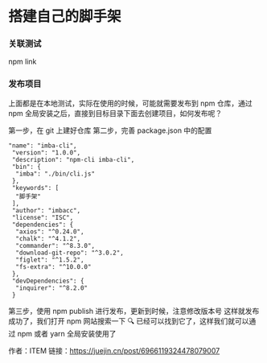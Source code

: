 # 搭建自己的脚手架

### 关联测试

npm link

### 发布项目

上面都是在本地测试，实际在使用的时候，可能就需要发布到 npm 仓库，通过 npm 全局安装之后，直接到目标目录下面去创建项目，如何发布呢？

第一步，在 git 上建好仓库
第二步，完善 package.json 中的配置

```
"name": "imba-cli",
 "version": "1.0.0",
 "description": "npm-cli imba-cli",
 "bin": {
  "imba": "./bin/cli.js"
 },
 "keywords": [
  "脚手架"
 ],
 "author": "imbacc",
 "license": "ISC",
 "dependencies": {
  "axios": "^0.24.0",
  "chalk": "^4.1.2",
  "commander": "^8.3.0",
  "download-git-repo": "^3.0.2",
  "figlet": "^1.5.2",
  "fs-extra": "^10.0.0"
 },
 "devDependencies": {
  "inquirer": "^8.2.0"
 }
```

第三步，使用 npm publish 进行发布，更新到时候，注意修改版本号
这样就发布成功了，我们打开 npm 网站搜索一下 🔍
已经可以找到它了，这样我们就可以通过 npm 或者 yarn 全局安装使用了

作者：ITEM
链接：<https://juejin.cn/post/6966119324478079007>
